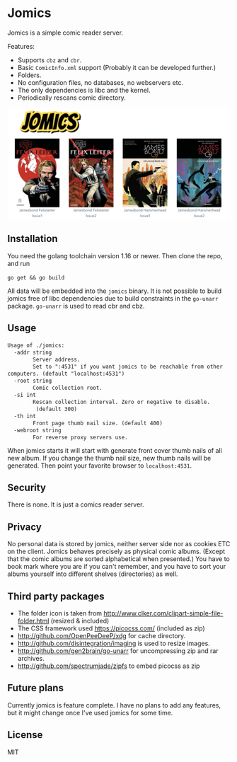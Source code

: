 # Jomics

Jomics is a simple comic reader server.

Features:
 * Supports `cbz` and `cbr`.
 * Basic `ComicInfo.xml` support  (Probably it can be developed further.)
 * Folders.
 * No configuration files, no databases, no webservers etc.
 * The only dependencies is libc and the kernel.
 * Periodically rescans comic directory.

![jomics](jomics.png "Jomics screenshot")

## Installation

You need the golang toolchain version 1.16 or newer. Then clone the repo, and run

`go get && go build`

All data will be embedded into the `jomics` binary. It is not possible to build
jomics free of libc dependencies due to build constraints in the `go-unarr` package.
`go-unarr` is used to read cbr and cbz.

## Usage
```
Usage of ./jomics:
  -addr string
        Server address.
        Set to ":4531" if you want jomics to be reachable from other computers. (default "localhost:4531")
  -root string
        Comic collection root.
  -si int
        Rescan collection interval. Zero or negative to disable.
         (default 300)
  -th int
        Front page thumb nail size. (default 400)
  -webroot string
        For reverse proxy servers use.
```
When jomics starts it will start with generate front cover thumb nails of all new album.
If you change the thumb nail size, new thumb nails will be generated.
Then point your favorite browser to `localhost:4531`.

## Security
There is none. It is just a comics reader server.

## Privacy
No personal data is stored by jomics, neither server side nor as cookies ETC on the client.
Jomics behaves precisely as physical comic albums. (Except that the comic albums are sorted alphabetical when
presented.) You have to book mark where you are if you can't remember, and you have to sort your albums yourself
into different shelves (directories) as well.

## Third party packages
 * The folder icon is taken from http://www.clker.com/clipart-simple-file-folder.html (resized & included)
 * The CSS framework used https://picocss.com/ (included as zip)
 * http://github.com/OpenPeeDeeP/xdg for cache directory.
 * http://github.com/disintegration/imaging is used to resize images.
 * http://github.com/gen2brain/go-unarr for uncompressing zip and rar archives.
 * http://github.com/spectrumjade/zipfs to embed picocss as zip

## Future plans
Currently jomics is feature complete. I have no plans to add any features, but it might change once I've used jomics for some time.

## License
MIT
